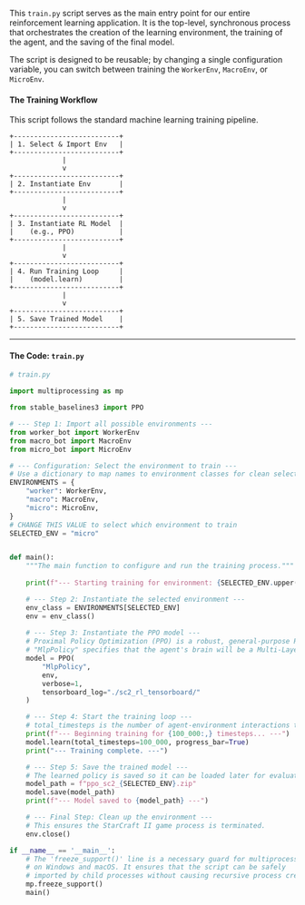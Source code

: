 This `train.py` script serves as the main entry point for our entire reinforcement learning application. It is the top-level, synchronous process that orchestrates the creation of the learning environment, the training of the agent, and the saving of the final model.

The script is designed to be reusable; by changing a single configuration variable, you can switch between training the `WorkerEnv`, `MacroEnv`, or `MicroEnv`.

#### **The Training Workflow**

This script follows the standard machine learning training pipeline.

```
+--------------------------+
| 1. Select & Import Env   |
+--------------------------+
             |
             v
+--------------------------+
| 2. Instantiate Env       |
+--------------------------+
             |
             v
+--------------------------+
| 3. Instantiate RL Model  |
|    (e.g., PPO)           |
+--------------------------+
             |
             v
+--------------------------+
| 4. Run Training Loop     |
|    (model.learn)         |
+--------------------------+
             |
             v
+--------------------------+
| 5. Save Trained Model    |
+--------------------------+
```

---

#### **The Code: `train.py`**

```python
# train.py

import multiprocessing as mp

from stable_baselines3 import PPO

# --- Step 1: Import all possible environments ---
from worker_bot import WorkerEnv
from macro_bot import MacroEnv
from micro_bot import MicroEnv

# --- Configuration: Select the environment to train ---
# Use a dictionary to map names to environment classes for clean selection.
ENVIRONMENTS = {
    "worker": WorkerEnv,
    "macro": MacroEnv,
    "micro": MicroEnv,
}
# CHANGE THIS VALUE to select which environment to train
SELECTED_ENV = "micro"


def main():
    """The main function to configure and run the training process."""
    
    print(f"--- Starting training for environment: {SELECTED_ENV.upper()} ---")

    # --- Step 2: Instantiate the selected environment ---
    env_class = ENVIRONMENTS[SELECTED_ENV]
    env = env_class()
    
    # --- Step 3: Instantiate the PPO model ---
    # Proximal Policy Optimization (PPO) is a robust, general-purpose RL algorithm.
    # "MlpPolicy" specifies that the agent's brain will be a Multi-Layer Perceptron network.
    model = PPO(
        "MlpPolicy",
        env,
        verbose=1,
        tensorboard_log="./sc2_rl_tensorboard/"
    )

    # --- Step 4: Start the training loop ---
    # total_timesteps is the number of agent-environment interactions to perform.
    print(f"--- Beginning training for {100_000:,} timesteps... ---")
    model.learn(total_timesteps=100_000, progress_bar=True)
    print("--- Training complete. ---")

    # --- Step 5: Save the trained model ---
    # The learned policy is saved so it can be loaded later for evaluation.
    model_path = f"ppo_sc2_{SELECTED_ENV}.zip"
    model.save(model_path)
    print(f"--- Model saved to {model_path} ---")

    # --- Final Step: Clean up the environment ---
    # This ensures the StarCraft II game process is terminated.
    env.close()

if __name__ == '__main__':
    # The 'freeze_support()' line is a necessary guard for multiprocessing
    # on Windows and macOS. It ensures that the script can be safely
    # imported by child processes without causing recursive process creation.
    mp.freeze_support()
    main()
```